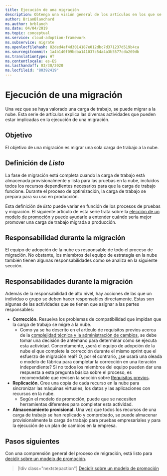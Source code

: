 ```yaml
---
title: Ejecución de una migración
description: Obtenga una visión general de los artículos en los que se explican las distintas actividades que pueden estar implicadas en la migración de una carga de trabajo en Azure.
author: BrianBlanchard
ms.author: brblanch
ms.date: 04/04/2019
ms.topic: conceptual
ms.service: cloud-adoption-framework
ms.subservice: migrate
ms.openlocfilehash: 82ded4af4d3014187e012dbc7d371237d519b4ca
ms.sourcegitcommit: 1a4b140f09bdaa141037c54a4a3b5577cda269db
ms.translationtype: HT
ms.contentlocale: es-ES
ms.lasthandoff: 03/30/2020
ms.locfileid: "80392419"
---
```

# <a name="execute-a-migration"></a>Ejecución de una migración

Una vez que se haya valorado una carga de trabajo, se puede migrar a la nube. Esta serie de artículos explica las diversas actividades que pueden estar implicadas en la ejecución de una migración.

## <a name="objective"></a>Objetivo

El objetivo de una migración es migrar una sola carga de trabajo a la nube.

## <a name="definition-of-done"></a>Definición de *Listo*

La fase de migración está completa cuando la carga de trabajo está almacenada provisionalmente y lista para las pruebas en la nube, incluidos todos los recursos dependientes necesarios para que la carga de trabajo funcione. Durante el proceso de optimización, la carga de trabajo se prepara para su uso en producción.

Esta definición de *listo* puede variar en función de los procesos de pruebas y migración. El siguiente artículo de esta serie trata sobre la [elección de un modelo de promoción](./promotion-models.md) y puede ayudarle a entender cuándo sería mejor promover una carga de trabajo migrada a producción.

## <a name="accountability-during-migration"></a>Responsabilidad durante la migración

El equipo de adopción de la nube es responsable de todo el proceso de migración. No obstante, los miembros del equipo de estrategia en la nube también tienen algunas responsabilidades como se analiza en la siguiente sección.

## <a name="responsibilities-during-migration"></a>Responsabilidades durante la migración

Además de la responsabilidad de alto nivel, hay acciones de las que un individuo o grupo se deben hacer responsables directamente. Estas son algunas de las actividades que se tienen que asignar a las partes responsables:

- **Corrección.** Resuelva los problemas de compatibilidad que impidan que la carga de trabajo se migre a la nube.
  - Como ya se ha descrito en el artículo de requisitos previos acerca de la [complejidad técnica y la administración de cambios](../prerequisites/technical-complexity.md), se debe tomar una decisión de antemano para determinar cómo se ejecuta esta actividad. Concretamente, ¿será el equipo de adopción de la nube el que complete la corrección durante el mismo sprint que el esfuerzo de migración real? O, por el contrario, ¿se usará una oleada o modelo de fábrica para completar la corrección en una iteración independiente? Si no todos los miembros del equipo pueden dar una respuesta a esta pregunta básica sobre el proceso, es recomendable que revisen la sección sobre [Requisitos previos](../prerequisites/index.md).
- **Replicación.** Cree una copia de cada recurso en la nube para sincronizar las máquinas virtuales, los datos y las aplicaciones con recursos en la nube.
  - Según el modelo de promoción, puede que se necesiten herramientas diferentes para completar esta actividad.
- **Almacenamiento provisional.** Una vez que todos los recursos de una carga de trabajo se han replicado y comprobado, se puede almacenar provisionalmente la carga de trabajo para pruebas empresariales y para la ejecución de un plan de cambios en la empresa.

## <a name="next-steps"></a>Pasos siguientes

Con una comprensión general del proceso de migración, está listo para [decidir sobre un modelo de promoción](./promotion-models.md).

> [!div class="nextstepaction"]
> [Decidir sobre un modelo de promoción](./promotion-models.md)
